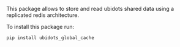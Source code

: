 This package allows to store and read ubidots shared data using a replicated redis architecture.

To install this package run:

    pip install ubidots_global_cache
